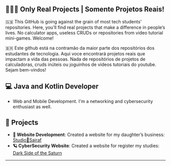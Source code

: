 ## 🧑🏻‍💻 Only Real Projects | Somente Projetos Reais! 

🇬🇧 This GitHub is going against the grain of most tech students' repositories. Here, you’ll find real projects that make a difference in people’s lives. No calculator apps, useless CRUDs or repositories from video tutorial mini-games.
Welcome!

🇧🇷 Este github está na contramão da maior parte dos repositórios dos estudantes de tecnologia. Aqui voce encontrará projetos reais que impactam a vida das pessoas. Nada de repositórios de projetos de calculadoras, cruds inúteis ou joguinhos de videos tutoriais do youtube.
Sejam bem-vindos!

## 💻 Java and Kotlin Developer
-  Web and Mobile Development. I'm a networking and cybersecurity enthusiast as well.

## 🔧 **Projects**
- **💛 Website Development**: Created a website for my daughter’s business: [Studio💛Sairaf](https://www.studiosairaf.com.br)
- **🪐 CyberSecurity Website**: Created a website for register my studies: [Dark Side of the Saturn](https://dark-side-of-the-saturn.vercel.app/)

---



